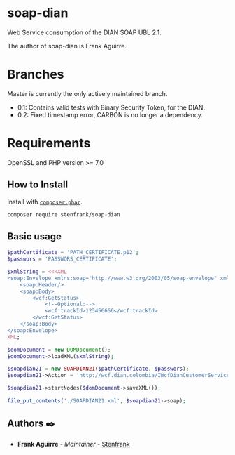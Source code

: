 # soap-dian

Web Service consumption of the DIAN SOAP UBL 2.1.

The author of soap-dian is Frank Aguirre.

# Branches
Master is currently the only actively maintained branch.
* 0.1: Contains valid tests with Binary Security Token, for the DIAN.
* 0.2: Fixed timestamp error, CARBON is no longer a dependency.

# Requirements

OpenSSL and PHP version >= 7.0


## How to Install

Install with [`composer.phar`](http://getcomposer.org).

```sh
composer require stenfrank/soap-dian
```

## Basic usage

```php
$pathCertificate = 'PATH_CERTIFICATE.p12';
$passwors = 'PASSWORS_CERTIFICATE';

$xmlString = <<<XML
<soap:Envelope xmlns:soap="http://www.w3.org/2003/05/soap-envelope" xmlns:wcf="http://wcf.dian.colombia">
    <soap:Header/>
    <soap:Body>
        <wcf:GetStatus>
            <!--Optional:-->
            <wcf:trackId>123456666</wcf:trackId>
        </wcf:GetStatus>
    </soap:Body>
</soap:Envelope>
XML;

$domDocument = new DOMDocument();
$domDocument->loadXML($xmlString);

$soapdian21 = new SOAPDIAN21($pathCertificate, $passwors);
$soapdian21->Action = 'http://wcf.dian.colombia/IWcfDianCustomerServices/GetStatus';

$soapdian21->startNodes($domDocument->saveXML());

file_put_contents('./SOAPDIAN21.xml', $soapdian21->soap);
```

## Authors ✒️

* **Frank Aguirre** - *Maintainer* - [Stenfrank](https://github.com/Stenfrank/)